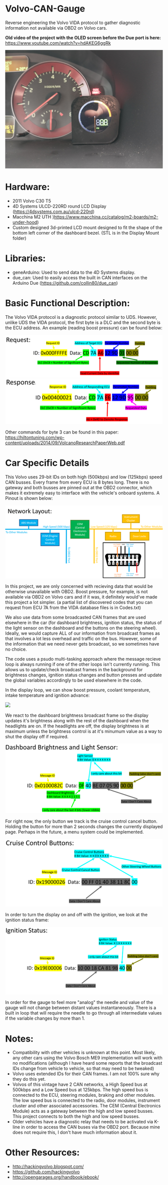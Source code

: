 # Volvo-CAN-Gauge
Reverse engineering the Volvo VIDA protocol to gather diagnostic information not available via OBD2 on Volvo cars.

**Old video of the project with the OLED screen before the Due port is here:** https://www.youtube.com/watch?v=hdAKEG6ggRk
  
![](./Close_Up.jpg)

# Hardware:
- 2011 Volvo C30 T5
- 4D Systems ULCD-220RD round LCD Display (https://4dsystems.com.au/ulcd-220rd)
- Macchina M2 UTH )https://www.macchina.cc/catalog/m2-boards/m2-under-hood)
- Custom designed 3d-printed LCD mount designed to fit the shape of the bottom left corner of the dashboard bezel. (STL is in the Display Mount folder)

# Libraries:
- geneArduino: Used to send data to the 4D Systems display.
- due_can: Used to easily access the built in CAN interfaces on the Arduino Due (https://github.com/collin80/due_can)

# Basic Functional Description:

The Volvo VIDA protocol is a diagnostic protocol similar to UDS. However, unlike UDS the VIDA protocol, the first byte is a DLC and the second byte is the ECU address. An example (reading boost pressure) can be found below:

![](./Diag_Request.png)
![](./Diag_Response.png)

Other commands for byte 3 can be found in this paper: https://hiltontuning.com/wp-content/uploads/2014/09/VolcanoResearchPaperWeb.pdf


# Car Specific Details

This Volvo uses 29-bit IDs on both high (500kbps) and low (125kbps) speed CAN busses. Every frame from every ECU is 8 bytes long. There is no gateway and both busses are pinned out at the OBD2 connector, which makes it extremely easy to interface with the vehicle's onboard systems. A Pinout is shown below:

![](./Network_Layout.png)

In this project, we are only concerned with recieving data that would be otherwise unavailable with OBD2. Boost pressure, for example, is not available via OBD2 on Volvo cars and if it was, it definitely would've made this project a lot simpler. (a partial list of discovered codes that you can request from ECU 7A from the VIDA database files is in Codes.txt)

We also use data from some broadcasted CAN frames that are used elsewhere in the car (for dashboard brightness, ignition status, the status of the light sensor on the dashboard and the buttons on the steering wheel). Ideally, we would capture ALL of our information from broadcast frames as that involves a lot less overhead and traffic on the bus. However, some of the information that we need never gets broadcast, so we sometimes have no choice.

The code uses a psudo multi-tasking approach where the message recieve loop is always running if one of the other loops isn't currently running. This allows us to update/check broadcast frames in the background for brightness changes, ignition status changes and button presses and update the global variables accordingly to be used elsewhere in the code.

In the display loop, we can show boost pressure, coolant temperature, intake temperature and ignition advance:

![](./Screens.jpg)

We react to the dashboard brightness broadcast frame so the display updates it's brightness along with the rest of the dashboard when the headlights are on. If the headlights are off, the display brightness is at maximum unless the brightness control is at it's minumum value as a way to shut the display off if required.

![](./Dashboard_Brightness.png)

For right now, the only button we track is the cruise control cancel button. Holding the button for more than 2 seconds changes the currently displayed page. Perhaps in the future, a menu system could be implemented.

![](./Cruise_Control_Buttons.png)

In order to turn the display on and off with the ignition, we look at the ignition status frame:

![](./Ignition_Status.png)

In order for the gauge to feel more "analog" the needle and value of the gauge will not change between distant values instantaneously. There is a built in loop that will require the needle to go through all intermediate values if the variable changes by more than 1.

# Notes:

- Compatibility with other vehicles is unknown at this point. Most likely, any other cars using the Volvo Bosch ME9 implementation will work with no modifications (although I have heard some reports that the broadcast IDs change from vehicle to vehicle, so that may need to be tweaked)
- Volvo uses extended IDs for their CAN frames. I am not 100% sure why they do this yet.
- Volvos of this vintage have 2 CAN networks, a High Speed bus at 500kbps and a Low Speed bus at 125kbps. The high speed bus is connected to the ECU, steering modules, braking and other modules. The low speed bus is connected to the radio, door modules, instrument cluster and other associated accessories. The CEM (Central Electronics Module) acts as a gateway between the high and low speed busses. This project connects to both the high and low speed busses.
- Older vehicles have a diagnostic relay that needs to be activated via K-line in order to access the CAN buses via the OBD2 port. Because mine does not require this, I don't have much information about it.

# Other Resources:
- http://hackingvolvo.blogspot.com/
- https://github.com/hackingvolvo
- http://opengarages.org/handbook/ebook/
